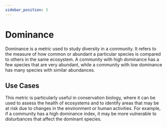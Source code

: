 ```yaml
---
sidebar_position: 3
---
```


# Dominance

Dominance is a metric used to study diversity in a community. It refers to the measure of how common or abundant a particular species is compared to others in the same ecosystem. A community with high dominance has a few species that are very abundant, while a community with low dominance has many species with similar abundances.

## Use Cases

This metric is particularly useful in conservation biology, where it can be used to assess the health of ecosystems and to identify areas that may be at risk due to changes in the environment or human activities. For example, if a community has a high dominance index, it may be more vulnerable to disturbances that affect the dominant species. 

